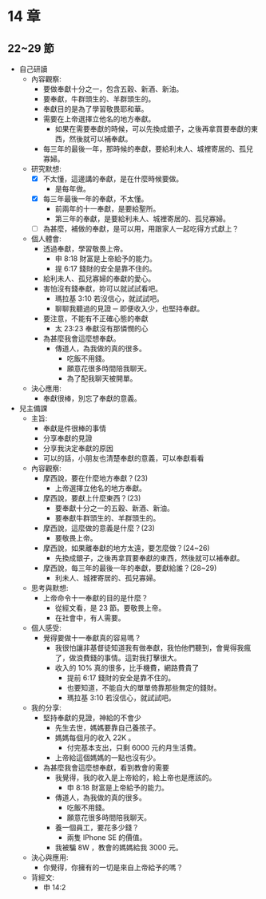 # 14 章

## 22~29 節

- 自己研讀
  - 內容觀察:
    - 要做奉獻十分之一，包含五穀、新酒、新油。
    - 要奉獻，牛群頭生的、羊群頭生的。
    - 奉獻目的是為了學習敬畏耶和華。
    - 需要在上帝選擇立他名的地方奉獻。
      - 如果在需要奉獻的時候，可以先換成銀子，之後再拿買要奉獻的東西，然後就可以補奉獻。
    - 每三年的最後一年，那時候的奉獻，要給利未人、城裡寄居的、孤兒寡婦。
  - 研究默想:
    - [x] 不太懂，這邊講的奉獻，是在什麼時候要做。
      - 是每年做。
    - [x] 每三年最後一年的奉獻，不太懂。
      - 前兩年的十一奉獻，是要給聖所。
      - 第三年的奉獻，是要給利未人、城裡寄居的、孤兒寡婦。
    - [ ] 為甚麼，補做的奉獻，是可以用，用跟家人一起吃得方式獻上？
  - 個人體會:
    - 透過奉獻，學習敬畏上帝。
      - 申 8:18 財富是上帝給予的能力。
      - 提 6:17 錢財的安全是靠不住的。
    - 給利未人、孤兒寡婦的奉獻的愛心。
    - 害怕沒有錢奉獻，妳可以就試試看吧。
      - 瑪拉基 3:10 若沒信心，就試試吧。
      - 聊聊我聽過的見證 ─ 即便收入少，也堅持奉獻。
    - 要注意，不能有不正確心態的奉獻
      - 太 23:23 奉獻沒有那憐憫的心
    - 為甚麼我會這麼想奉獻。
      - 傳道人，為我做的真的很多。
        - 吃飯不用錢。
        - 願意花很多時間陪我聊天。
        - 為了配我聊天被開單。
  - 決心應用:
    - 奉獻很棒，別忘了奉獻的意義。
- 兒主備課
  - 主旨:
    - 奉獻是件很棒的事情
    - 分享奉獻的見證
    - 分享我決定奉獻的原因
    - 可以的話，小朋友也清楚奉獻的意義，可以奉獻看看
  - 內容觀察:
    - 摩西說，要在什麼地方奉獻？(23)
      - 上帝選擇立他名的地方奉獻。
    - 摩西說，要獻上什麼東西？(23)
      - 要奉獻十分之一的五穀、新酒、新油。
      - 要奉獻牛群頭生的、羊群頭生的。
    - 摩西說，這麼做的意義是什麼？(23)
      - 要敬畏上帝。
    - 摩西說，如果離奉獻的地方太遠，要怎麼做？(24~26)
      - 先換成銀子，之後再拿買要奉獻的東西，然後就可以補奉獻。
    - 摩西說，每三年的最後一年的奉獻，要獻給誰？(28~29)
      - 利未人、城裡寄居的、孤兒寡婦。
  - 思考與默想:
    - 上帝命令十一奉獻的目的是什麼？
      - 從經文看，是 23 節。要敬畏上帝。
      - 在社會中，有人需要。
  - 個人感受:
    - 覺得要做十一奉獻真的容易嗎？
      - 我很怕讓非基督徒知道我有做奉獻，我怕他們聽到，會覺得我瘋了，做浪費錢的事情。這對我打擊很大。
      - 收入的 10% 真的很多，比手機費，網路費貴了
        - 提前 6:17 錢財的安全是靠不住的。
        - 也要知道，不能自大的單單倚靠那些無定的錢財。
        - 瑪拉基 3:10 若沒信心，就試試吧。
  - 我的分享:
    - 堅持奉獻的見證，神給的不會少
      - 先生去世，媽媽要靠自己養孩子。
      - 媽媽每個月的收入 22K 。
        - 付完基本支出，只剩 6000 元的月生活費。
      - 上帝給這個媽媽的一點也沒有少。
    - 為甚麼我會這麼想奉獻，看到教會的需要
      - 我覺得，我的收入是上帝給的，給上帝也是應該的。
        - 申 8:18 財富是上帝給予的能力。
      - 傳道人，為我做的真的很多。
        - 吃飯不用錢。
        - 願意花很多時間陪我聊天。
      - 養一個員工，要花多少錢？
        - 兩隻 IPhone SE 的價值。
      - 我被騙 8W ，教會的媽媽給我 3000 元。
  - 決心與應用:
    - 你覺得，你擁有的一切是來自上帝給予的嗎？
  - 背經文:
    - 申 14:2
